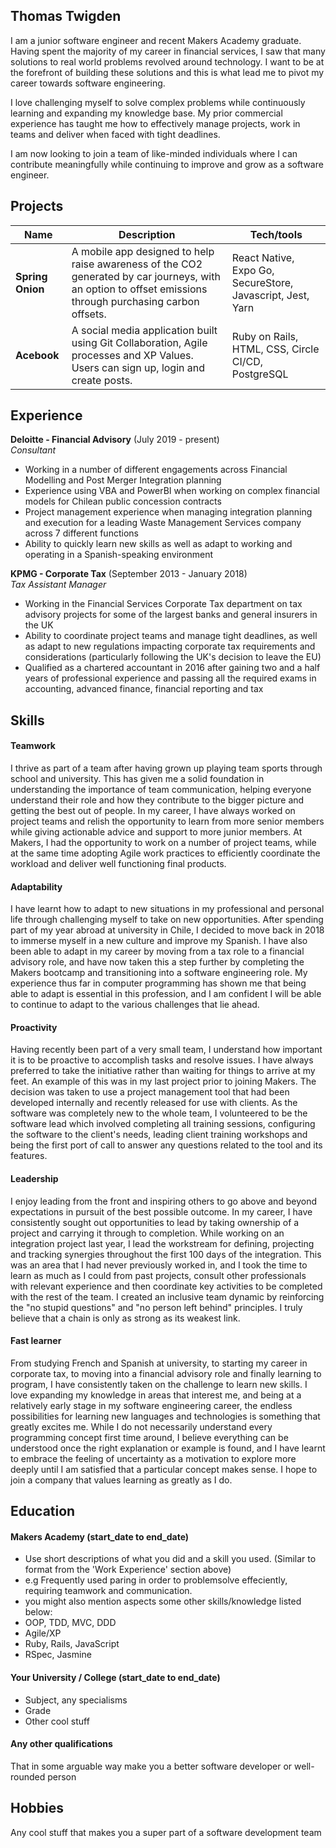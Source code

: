 ## Thomas Twigden

I am a junior software engineer and recent Makers Academy graduate. Having spent the majority of my career in financial services, I saw that many solutions to real world problems revolved around technology. I want to be at the forefront of building these solutions and this is what lead me to pivot my career towards software engineering.

I love challenging myself to solve complex problems while continuously learning and expanding my knowledge base. My prior commercial experience has taught me how to effectively manage projects, work in teams and deliver when faced with tight deadlines.

I am now looking to join a team of like-minded individuals where I can contribute meaningfully while continuing to improve and grow as a software engineer.

## Projects

| Name                         | Description       | Tech/tools        |
| ---------------------------- | ----------------- | ----------------- |
| **Spring Onion**            | A mobile app designed to help raise awareness of the CO2 generated by car journeys, with an option to offset emissions through purchasing carbon offsets. | React Native, Expo Go, SecureStore, Javascript, Jest, Yarn |
| **Acebook** | A social media application built using Git Collaboration, Agile processes and XP Values. Users can sign up, login and create posts. | Ruby on Rails, HTML, CSS, Circle CI/CD, PostgreSQL |

## Experience

**Deloitte - Financial Advisory** (July 2019 - present)  
_Consultant_

- Working in a number of different engagements across Financial Modelling and Post Merger Integration planning
- Experience using VBA and PowerBI when working on complex financial models for Chilean public concession contracts
- Project management experience when managing integration planning and execution for a leading Waste Management Services company across 7 different functions
- Ability to quickly learn new skills as well as adapt to working and operating in a Spanish-speaking environment

**KPMG - Corporate Tax** (September 2013 - January 2018)  
_Tax Assistant Manager_

- Working in the Financial Services Corporate Tax department on tax advisory projects for some of the largest banks and general insurers in the UK
- Ability to coordinate project teams and manage tight deadlines, as well as adapt to new regulations impacting corporate tax requirements and considerations (particularly following the UK's decision to leave the EU)
- Qualified as a chartered accountant in 2016 after gaining two and a half years of professional experience and passing all the required exams in accounting, advanced finance, financial reporting and tax


## Skills

#### Teamwork

I thrive as part of a team after having grown up playing team sports through school and university. This has given me a solid foundation in understanding the importance of team communication, helping everyone understand their role and how they contribute to the bigger picture and getting the best out of people. In my career, I have always worked on project teams and relish the opportunity to learn from more senior members while giving actionable advice and support to more junior members. At Makers, I had the opportunity to work on a number of project teams, while at the same time adopting Agile work practices to efficiently coordinate the workload and deliver well functioning final products.

#### Adaptability

I have learnt how to adapt to new situations in my professional and personal life through challenging myself to take on new opportunities. After spending part of my year abroad at university in Chile, I decided to move back in 2018 to immerse myself in a new culture and improve my Spanish. I have also been able to adapt in my career by moving from a tax role to a financial advisory role, and have now taken this a step further by completing the Makers bootcamp and transitioning into a software engineering role. My experience thus far in computer programming has shown me that being able to adapt is essential in this profession, and I am confident I will be able to continue to adapt to the various challenges that lie ahead.

#### Proactivity

Having recently been part of a very small team, I understand how important it is to be proactive to accomplish tasks and resolve issues. I have always preferred to take the initiative rather than waiting for things to arrive at my feet. An example of this was in my last project prior to joining Makers. The decision was taken to use a project management tool that had been developed internally and recently released for use with clients. As the software was completely new to the whole team, I volunteered to be the software lead which involved completing all training sessions, configuring the software to the client's needs, leading client training workshops and being the first port of call to answer any questions related to the tool and its features.

#### Leadership

I enjoy leading from the front and inspiring others to go above and beyond expectations in pursuit of the best possible outcome. In my career, I have consistently sought out opportunities to lead by taking ownership of a project and carrying it through to completion. While working on an integration project last year, I lead the workstream for defining, projecting and tracking synergies throughout the first 100 days of the integration. This was an area that I had never previously worked in, and I took the time to learn as much as I could from past projects, consult other professionals with relevant experience and then coordinate key activities to be completed with the rest of the team. I created an inclusive team dynamic by reinforcing the "no stupid questions" and "no person left behind" principles. I truly believe that a chain is only as strong as its weakest link.

#### Fast learner

From studying French and Spanish at university, to starting my career in corporate tax, to moving into a financial advisory role and finally learning to program, I have consistently taken on the challenge to learn new skills. I love expanding my knowledge in areas that interest me, and being at a relatively early stage in my software engineering career, the endless possibilities for learning new languages and technologies is something that greatly excites me. While I do not necessarily understand every programming concept first time around, I believe everything can be understood once the right explanation or example is found, and I have learnt to embrace the feeling of uncertainty as a motivation to explore more deeply until I am satisfied that a particular concept makes sense. I hope to join a company that values learning as greatly as I do.

## Education

#### Makers Academy (start_date to end_date)
- Use short descriptions of what you did and a skill you used. (Similar to format from the 'Work Experience' section above)
- e.g Frequently used paring in order to problemsolve effeciently, requiring teamwork and communication.
- you might also mention aspects some other skills/knowledge listed below:
- OOP, TDD, MVC, DDD
- Agile/XP
- Ruby, Rails, JavaScript
- RSpec, Jasmine

#### Your University / College (start_date to end_date)

- Subject, any specialisms
- Grade
- Other cool stuff

#### Any other qualifications

That in some arguable way make you a better software developer or well-rounded person

## Hobbies

Any cool stuff that makes you a super part of a software development team

